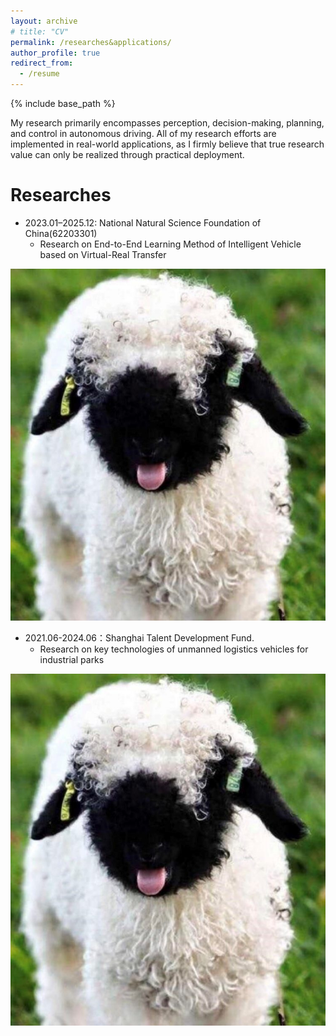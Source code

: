 ```yaml
---
layout: archive
# title: "CV"
permalink: /researches&applications/
author_profile: true
redirect_from:
  - /resume
---
```


{% include base_path %}



My research primarily encompasses perception, decision-making, planning, and control in autonomous driving. All of my research efforts are implemented in real-world applications, as I firmly believe that true research value can only be realized through practical deployment.


Researches
======

* 2023.01–2025.12: National Natural Science Foundation of China(62203301)
  * Research on End-to-End Learning Method of Intelligent Vehicle based on  Virtual-Real Transfer

![网球机器人](../images/Reddit.jpg)

* 2021.06-2024.06：Shanghai Talent Development Fund. 
  * Research on key technologies of unmanned logistics vehicles for industrial parks

![网球机器人原型](../images/Reddit.jpg)

